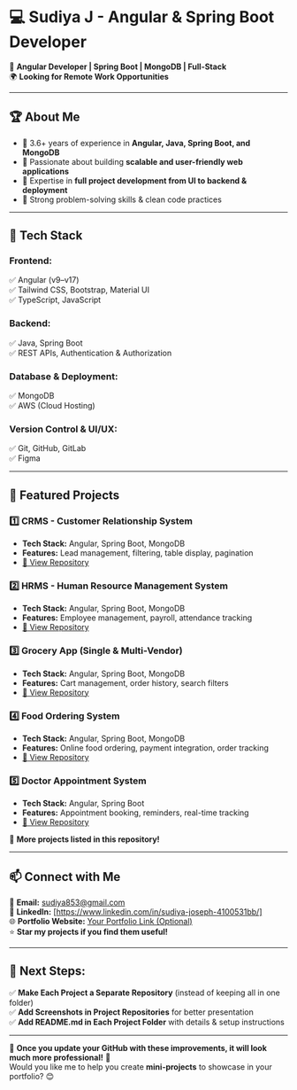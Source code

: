 # 💻 Sudiya J - Angular & Spring Boot Developer  

🚀 **Angular Developer | Spring Boot | MongoDB | Full-Stack**  
🌍 **Looking for Remote Work Opportunities**  

---

## 🏆 About Me  
- 🔹 3.6+ years of experience in **Angular, Java, Spring Boot, and MongoDB**  
- 🔹 Passionate about building **scalable and user-friendly web applications**  
- 🔹 Expertise in **full project development from UI to backend & deployment**  
- 🔹 Strong problem-solving skills & clean code practices  

---

## 🔧 Tech Stack  
### **Frontend:**  
✅ Angular (v9–v17)  
✅ Tailwind CSS, Bootstrap, Material UI  
✅ TypeScript, JavaScript  

### **Backend:**  
✅ Java, Spring Boot  
✅ REST APIs, Authentication & Authorization  

### **Database & Deployment:**  
✅ MongoDB  
✅ AWS (Cloud Hosting)  

### **Version Control & UI/UX:**  
✅ Git, GitHub, GitLab  
✅ Figma  

---

## 📌 Featured Projects  

### **1️⃣ CRMS - Customer Relationship System**  
- **Tech Stack:** Angular, Spring Boot, MongoDB  
- **Features:** Lead management, filtering, table display, pagination  
- [📂 View Repository](https://github.com/sudiyajoseph/CRMS-/blob/main/README.md)

### **2️⃣ HRMS - Human Resource Management System**  
- **Tech Stack:** Angular, Spring Boot, MongoDB  
- **Features:** Employee management, payroll, attendance tracking  
- [📂 View Repository](https://github.com/sudiyajoseph/HrmsProject)  

### **3️⃣ Grocery App (Single & Multi-Vendor)**  
- **Tech Stack:** Angular, Spring Boot, MongoDB  
- **Features:** Cart management, order history, search filters  
- [📂 View Repository](https://github.com/sudiyajoseph/Grocery-Application/blob/main/README.md)  

### **4️⃣ Food Ordering System**  
- **Tech Stack:** Angular, Spring Boot, MongoDB  
- **Features:** Online food ordering, payment integration, order tracking  
- [📂 View Repository](https://github.com/sudiyajoseph/Food-Order/blob/main/README.md)  

### **5️⃣ Doctor Appointment System**  
- **Tech Stack:** Angular, Spring Boot  
- **Features:** Appointment booking, reminders, real-time tracking  
- [📂 View Repository](#)  

🔗 **More projects listed in this repository!**  

---

## 📫 Connect with Me  
📧 **Email:** sudiya853@gmail.com  
🔗 **LinkedIn:** [https://www.linkedin.com/in/sudiya-joseph-4100531bb/]  
🌐 **Portfolio Website:** [Your Portfolio Link (Optional)](#)  
⭐ **Star my projects if you find them useful!**  

---

## 🎯 Next Steps:  
✅ **Make Each Project a Separate Repository** (instead of keeping all in one folder)  
✅ **Add Screenshots in Project Repositories** for better presentation  
✅ **Add README.md in Each Project Folder** with details & setup instructions  

---

📌 **Once you update your GitHub with these improvements, it will look much more professional!** 🚀  
Would you like me to help you create **mini-projects** to showcase in your portfolio? 😊
